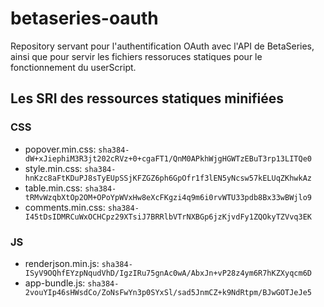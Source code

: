 # betaseries-oauth
Repository servant pour l'authentification OAuth avec l'API de BetaSeries, ainsi que pour servir les fichiers ressoruces statiques pour le fonctionnement du userScript.

## Les SRI des ressources statiques minifiées

### CSS
* popover.min.css:  `sha384-dW+xJiephiM3R3jt202cRVz+0+cgaFT1/QnM0APkhWjgHGWTzEBuT3rp13LITQe0`
* style.min.css:    `sha384-hnKzc8aFtKDuPJ8sTyEUpSSjKFZGZ6ph6GpOfr1f3lEN5yNcsw57kELUqZKhwkAz`
* table.min.css:    `sha384-tRMvWzqbXtOp2OM+OPoYpWVxHw8eXcFKgzi4q9m6i0rvWTU33pdb8Bx33wBWjlo9`
* comments.min.css: `sha384-I45tDsIDMRCuWxOCHCpz29XTsiJ7BRRlbVTrNXBGp6jzKjvdFy1ZQOkyTZVvq3EK`

### JS
* renderjson.min.js: `sha384-ISyV9OQhfEYzpNqudVhD/IgzIRu75gnAc0wA/AbxJn+vP28z4ym6R7hKZXyqcm6D`
* app-bundle.js: `sha384-2vouYIp46sHWsdCo/ZoNsFwYn3p0SYxSl/sad5JnmCZ+k9NdRtpm/BJwGOTJeJe5`